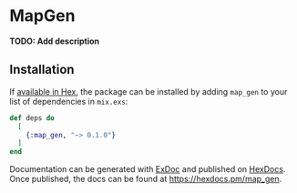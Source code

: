 # MapGen

**TODO: Add description**

## Installation

If [available in Hex](https://hex.pm/docs/publish), the package can be installed
by adding `map_gen` to your list of dependencies in `mix.exs`:

```elixir
def deps do
  [
    {:map_gen, "~> 0.1.0"}
  ]
end
```

Documentation can be generated with [ExDoc](https://github.com/elixir-lang/ex_doc)
and published on [HexDocs](https://hexdocs.pm). Once published, the docs can
be found at <https://hexdocs.pm/map_gen>.

